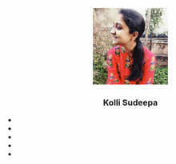 <p align="center">
  <a href="https://sudeepanoble.live/">
    <img src="https://github.com/SudeepaNoble/blog/blob/master/images/me.jpg" width="150">
  </a>
</p>

<h3 align="center">Kolli Sudeepa</h3>

<link href="lib/ionicons/css/ionicons.min.css" rel="stylesheet">
<ul class="list-unstyled list-social">

   <li><a href="https://www.linkedin.com/in/sudeepanoble/"><i class="ion-social-linkedin"></i></a></li>
   <li><a href="https://github.com/SudeepaNoble"><i class="ion-social-github"></i></a></li>
   <li><a href="https://twitter.com/i_sudeepa"><i class="ion-social-twitter"></i></a></li>
   <li><a href="https://www.instagram.com/i_noble.sudeepa/"><i class="ion-social-instagram"></i></a></li>
   <li><a href="https://www.facebook.com/sudeepa.kolli"><i class="ion-social-facebook"></i></a></li>
 </ul>
